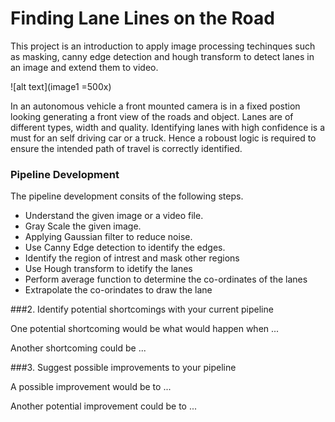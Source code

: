 [//]: # (Image References)

[image1]: ./test_images_output/solidYellowCurveContinuous_Detected.jpg

[//]: # (Image References)

[image2]: ./examples/grayscale.jpg "Grayscale"


# Finding Lane Lines on the Road 

This project is an introduction to apply image processing techinques such as masking, canny edge detection and hough transform to detect lanes in an image and extend them to video.

![alt text](image1 =500x)

In an autonomous vehicle a front mounted camera is in a fixed postion looking generating a front view of the roads and object. Lanes are of different types, width and quality. Identifying lanes with high confidence is a must for an self driving car or a truck. Hence a roboust logic is required to ensure the intended path of travel is correctly identified.

### Pipeline Development

The pipeline development consits of the following steps.

- Understand the given image or a video file.
- Gray Scale the given image.
- Applying Gaussian filter to reduce noise.
- Use Canny Edge detection to identify the edges.
- Identify the region of intrest and mask other regions
- Use Hough transform to idetify the lanes
- Perform average function to determine the co-ordinates of the lanes
- Extrapolate the co-orindates to draw the lane



###2. Identify potential shortcomings with your current pipeline


One potential shortcoming would be what would happen when ... 

Another shortcoming could be ...


###3. Suggest possible improvements to your pipeline

A possible improvement would be to ...

Another potential improvement could be to ...
